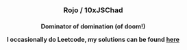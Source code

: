 <h3 align="center">Rojo / 10xJSChad</h3>
<h4 align="center">Dominator of domination (of doom!)<br> 
  
I occasionally do Leetcode, my solutions can be found [here](https://github.com/10xJSChad/Casual-Leetcoding)
</h4>
